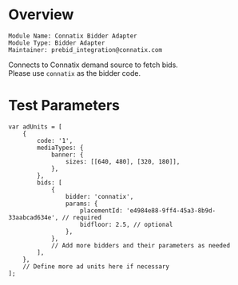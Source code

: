 
# Overview

```
Module Name: Connatix Bidder Adapter
Module Type: Bidder Adapter
Maintainer: prebid_integration@connatix.com
```

<!-- # Description -->
Connects to Connatix demand source to fetch bids.  
Please use ```connatix``` as the bidder code. 

# Test Parameters
```
var adUnits = [
	{
		code: '1',
		mediaTypes: {
			banner: {
				sizes: [[640, 480], [320, 180]],
			},
		},
		bids: [
			{
				bidder: 'connatix',
				params: {
					placementId: 'e4984e88-9ff4-45a3-8b9d-33aabcad634e', // required
					bidfloor: 2.5, // optional
				},
			},
			// Add more bidders and their parameters as needed
		],
	},
	// Define more ad units here if necessary
];
```